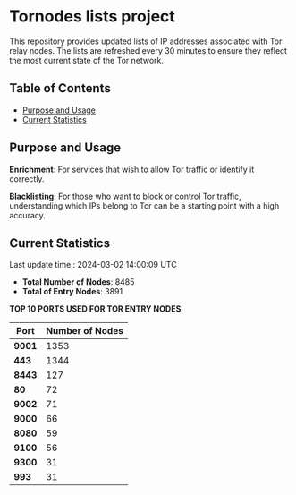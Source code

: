 # Tornodes lists project

This repository provides updated lists of IP addresses associated with Tor relay nodes. The lists are refreshed every 30 minutes to ensure they reflect the most current state of the Tor network.

## Table of Contents

- [Purpose and Usage](#purpose-and-usage)
- [Current Statistics](#current-statistics)


## Purpose and Usage

**Enrichment**: For services that wish to allow Tor traffic or identify it correctly.

**Blacklisting**: For those who want to block or control Tor traffic, understanding which IPs belong to Tor can be a starting point with a high accuracy.

## Current Statistics

Last update time : 2024-03-02 14:00:09 UTC

- **Total Number of Nodes**: 8485
- **Total of Entry Nodes**: 3891

**TOP 10 PORTS USED FOR TOR ENTRY NODES**

| **Port** | **Number of Nodes** |
|------|-----------------|
| **9001**   | 1353  |
| **443**   | 1344  |
| **8443**   | 127  |
| **80**   | 72  |
| **9002**   | 71  |
| **9000**   | 66  |
| **8080**   | 59  |
| **9100**   | 56  |
| **9300**   | 31  |
| **993**   | 31  |

